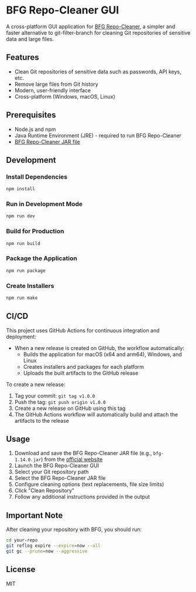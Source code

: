 # BFG Repo-Cleaner GUI

A cross-platform GUI application for [BFG Repo-Cleaner](https://rtyley.github.io/bfg-repo-cleaner/), a simpler and faster alternative to git-filter-branch for cleaning Git repositories of sensitive data and large files.

## Features

- Clean Git repositories of sensitive data such as passwords, API keys, etc.
- Remove large files from Git history
- Modern, user-friendly interface
- Cross-platform (Windows, macOS, Linux)

## Prerequisites

- Node.js and npm
- Java Runtime Environment (JRE) - required to run BFG Repo-Cleaner
- [BFG Repo-Cleaner JAR file](https://rtyley.github.io/bfg-repo-cleaner/)

## Development

### Install Dependencies

```bash
npm install
```

### Run in Development Mode

```bash
npm run dev
```

### Build for Production

```bash
npm run build
```

### Package the Application

```bash
npm run package
```

### Create Installers

```bash
npm run make
```

## CI/CD

This project uses GitHub Actions for continuous integration and deployment:

- When a new release is created on GitHub, the workflow automatically:
  - Builds the application for macOS (x64 and arm64), Windows, and Linux
  - Creates installers and packages for each platform
  - Uploads the built artifacts to the GitHub release

To create a new release:

1. Tag your commit: `git tag v1.0.0`
2. Push the tag: `git push origin v1.0.0`
3. Create a new release on GitHub using this tag
4. The GitHub Actions workflow will automatically build and attach the artifacts to the release

## Usage

1. Download and save the BFG Repo-Cleaner JAR file (e.g., `bfg-1.14.0.jar`) from the [official website](https://rtyley.github.io/bfg-repo-cleaner/)
2. Launch the BFG Repo-Cleaner GUI
3. Select your Git repository path
4. Select the BFG Repo-Cleaner JAR file
5. Configure cleaning options (text replacements, file size limits)
6. Click "Clean Repository"
7. Follow any additional instructions provided in the output

## Important Note

After cleaning your repository with BFG, you should run:

```bash
cd your-repo
git reflog expire --expire=now --all
git gc --prune=now --aggressive
```

## License

MIT
